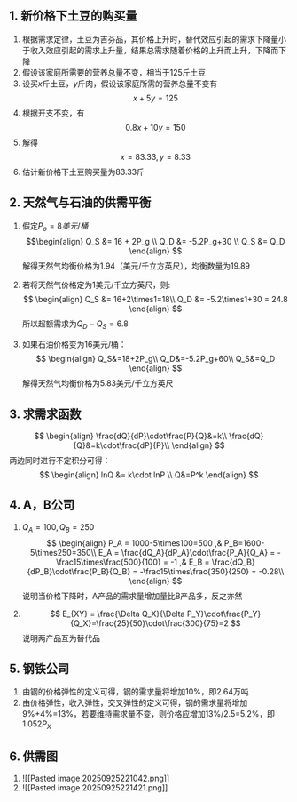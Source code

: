 ## 1. 新价格下土豆的购买量
1. 根据需求定律，土豆为吉芬品，其价格上升时，替代效应引起的需求下降量小于收入效应引起的需求上升量，结果总需求随着价格的上升而上升，下降而下降
2. 假设该家庭所需要的营养总量不变，相当于125斤土豆
3. 设买$x$斤土豆，$y$斤肉，假设该家庭所需的营养总量不变有$$x+5y=125$$
4. 根据开支不变，有$$0.8x+10y=150$$
5. 解得$$x=83.33,y=8.33$$
6. 估计新价格下土豆购买量为83.33斤


## 2. 天然气与石油的供需平衡

1. 假定$P_o = 8美元/桶$
   $$\begin{align}
		 Q_S &= 16 + 2P_g \\
		 Q_D &= -5.2P_g+30 \\
		 Q_S &= Q_D
	  \end{align}
	$$解得天然气均衡价格为1.94（美元/千立方英尺），均衡数量为19.89

2. 若将天然气价格定为1美元/千立方英尺，则:
   $$
   \begin{align}
	   Q_S &= 16+2\times1=18\\
	   Q_D &= -5.2\times1+30 = 24.8
   \end{align}
   $$
   所以超额需求为$Q_D-Q_S=6.8$
3. 如果石油价格变为16美元/桶：
   $$
   \begin{align}
	   Q_S&=18+2P_g\\
	   Q_D&=-5.2P_g+60\\
	   Q_S&=Q_D
	\end{align}
   $$
   解得天然气均衡价格为5.83美元/千立方英尺

## 3. 求需求函数

$$
\begin{align}
	\frac{dQ}{dP}\cdot\frac{P}{Q}&=k\\
	\frac{dQ}{Q}&=k\cdot\frac{dP}{P}\\
\end{align}
$$
两边同时进行不定积分可得：
$$
\begin{align}
lnQ &= k\cdot lnP \\
Q&=P^k
\end{align}
$$

## 4. A，B公司
1. $Q_A=100,Q_B=250$
   $$
   \begin{align}
   P_A = 1000-5\times100=500 ,& P_B=1600-5\times250=350\\
   E_A = \frac{dQ_A}{dP_A}\cdot\frac{P_A}{Q_A} = -\frac15\times\frac{500}{100} = -1 ,& E_B = \frac{dQ_B}{dP_B}\cdot\frac{P_B}{Q_B} = -\frac15\times\frac{350}{250} = -0.28\\
   \end{align}
   $$
说明当价格下降时，A产品的需求量增加量比B产品多，反之亦然

2. $$
   E_{XY} = \frac{\Delta Q_X}{\Delta P_Y}\cdot\frac{P_Y}{Q_X}=\frac{25}{50}\cdot\frac{300}{75}=2
   $$
   说明两产品互为替代品

## 5.  钢铁公司
1. 由钢的价格弹性的定义可得，钢的需求量将增加10%，即2.64万吨
2. 由价格弹性，收入弹性，交叉弹性的定义可得，钢的需求量将增加9%+4%=13%，若要维持需求量不变，则价格应增加13%/2.5=5.2%，即$1.052P_X$

## 6. 供需图
1. ![[Pasted image 20250925221042.png]]
2. ![[Pasted image 20250925221421.png]]